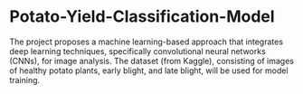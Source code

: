 # Potato-Yield-Classification-Model
The project proposes a machine learning-based approach that integrates deep learning techniques, specifically convolutional neural networks (CNNs), for image analysis. The dataset (from Kaggle), consisting of images of healthy potato plants, early blight, and late blight, will be used for model training.
